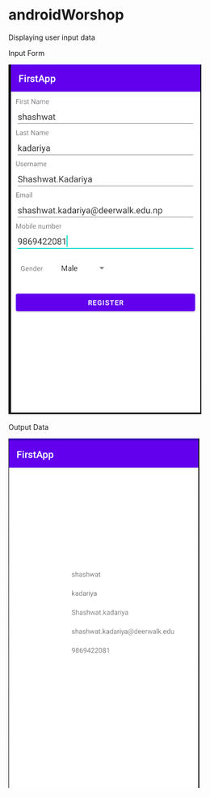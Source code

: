 # androidWorshop

Displaying user input data


Input Form





![](img/register.PNG)


Output Data 



![](img/secondResult.PNG)
